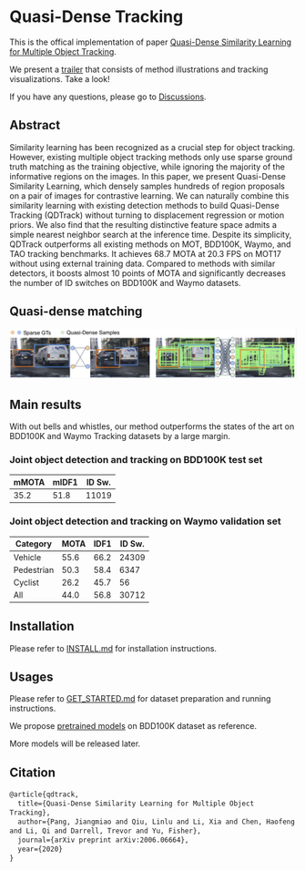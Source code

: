 # Quasi-Dense Tracking

This is the offical implementation of paper [Quasi-Dense Similarity Learning for Multiple Object Tracking](https://arxiv.org/pdf/2006.06664.pdf).

We present a [trailer](https://youtu.be/o8HRJAOZidc) that consists of method illustrations and tracking visualizations. Take a look!

If you have any questions, please go to [Discussions](https://github.com/SysCV/qdtrack/discussions).

## Abstract

Similarity learning has been recognized as a crucial step for object tracking. However, existing multiple object tracking methods only use sparse ground truth matching as the training objective, while ignoring the majority of the informative regions on the images. In this paper, we present Quasi-Dense Similarity Learning, which densely samples hundreds of region proposals on a pair of images for contrastive learning. We can naturally combine this similarity learning with existing detection methods to build Quasi-Dense Tracking (QDTrack) without turning to displacement regression or motion priors. We also find that the resulting distinctive feature space admits a simple nearest neighbor search at the inference time. Despite its simplicity, QDTrack outperforms all existing methods on MOT, BDD100K, Waymo, and TAO tracking benchmarks. It achieves 68.7 MOTA at 20.3 FPS on MOT17 without using external training data. Compared to methods with similar detectors, it boosts almost 10 points of MOTA and significantly decreases the number of ID switches on BDD100K and Waymo datasets. 



## Quasi-dense matching
![teaser](figures/teaser.png)

## Main results
With out bells and whistles, our method outperforms the states of the art on BDD100K and Waymo Tracking datasets by a large margin.

### Joint object detection and tracking on BDD100K test set

| mMOTA | mIDF1  | ID Sw. |
|-------|--------|--------|
| 35.2  | 51.8   |  11019 |



### Joint object detection and tracking on Waymo validation set

| Category   | MOTA | IDF1 | ID Sw. |
|------------|------|------|--------|
| Vehicle    | 55.6 | 66.2 | 24309  | 
| Pedestrian | 50.3 | 58.4 | 6347   |
| Cyclist    | 26.2 | 45.7 | 56     | 
| All        | 44.0 | 56.8 | 30712  | 


## Installation

Please refer to [INSTALL.md](docs/INSTALL.md) for installation instructions.


## Usages
Please refer to [GET_STARTED.md](docs/GET_STARTED.md) for dataset preparation and running instructions.

We propose [pretrained models](https://drive.google.com/file/d/1YNAQgd8rMqqEG-fRj3VWlO4G5kdwJbxz/view?usp=sharing) on BDD100K dataset as reference.

More models will be released later.


## Citation 

```
@article{qdtrack,
  title={Quasi-Dense Similarity Learning for Multiple Object Tracking},
  author={Pang, Jiangmiao and Qiu, Linlu and Li, Xia and Chen, Haofeng and Li, Qi and Darrell, Trevor and Yu, Fisher},
  journal={arXiv preprint arXiv:2006.06664},
  year={2020}
}
```
